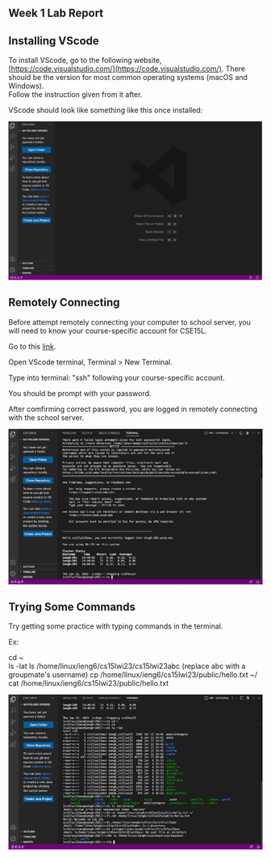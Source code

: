 Week 1 Lab Report
---

Installing VScode
---
To install VScode, go to the following website, [https://code.visualstudio.com/](https://code.visualstudio.com/).
There should be the version for most common operating systems (macOS and Windows).<br> 
Follow the instruction given from it after.

VScode should look like something like this once installed:

![image](installing_vscode.png)

Remotely Connecting
---
Before attempt remotely connecting your computer to school server, you will need to know your course-specific account for CSE15L.

Go to this [link](https://sdacs.ucsd.edu/~icc/index.php).

Open VScode terminal, Terminal > New Terminal.

Type into terminal: "ssh" following your course-specific account.

You should be prompt with your password. 

After comfirming correct password, you are logged in remotely connecting with the school server.

![image](remotely_connecting.png)

Trying Some Commands
---
Try getting some practice with typing commands in the terminal. 

Ex: 

cd ~ <br> 
ls -lat
ls /home/linux/ieng6/cs15lwi23/cs15lwi23abc (replace abc with a groupmate's username)
cp /home/linux/ieng6/cs15lwi23/public/hello.txt ~/
cat /home/linux/ieng6/cs15lwi23/public/hello.txt

![image](trying_some_commands.png)
